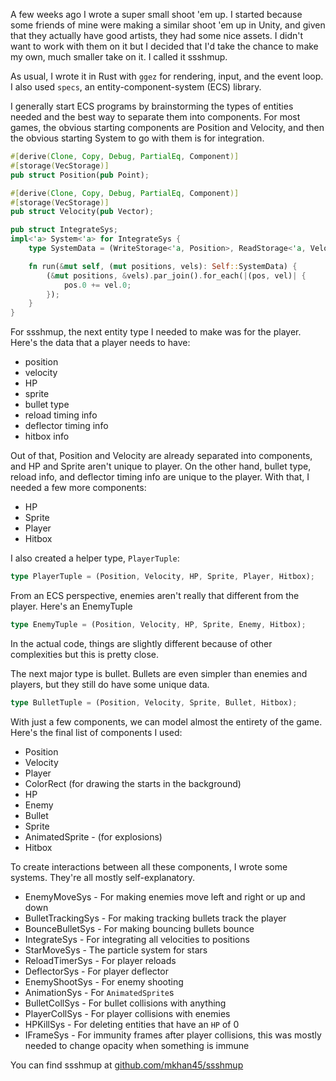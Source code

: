 A few weeks ago I wrote a super small shoot 'em up. I started because some friends of mine were making a similar shoot 'em up in Unity, and given that they actually have good artists, they had some nice assets. I didn't want to work with them on it but I decided that I'd take the chance to make my own, much smaller take on it. I called it ssshmup.

As usual, I wrote it in Rust with `ggez` for rendering, input, and the event loop. I also used `specs`, an entity-component-system (ECS) library.

I generally start ECS programs by brainstorming the types of entities needed and the best way to separate them into components. For most games, the obvious starting components are Position and Velocity, and then the obvious starting System to go with them is for integration.


```rust
#[derive(Clone, Copy, Debug, PartialEq, Component)]
#[storage(VecStorage)]
pub struct Position(pub Point);

#[derive(Clone, Copy, Debug, PartialEq, Component)]
#[storage(VecStorage)]
pub struct Velocity(pub Vector);

pub struct IntegrateSys;
impl<'a> System<'a> for IntegrateSys {
    type SystemData = (WriteStorage<'a, Position>, ReadStorage<'a, Velocity>);

    fn run(&mut self, (mut positions, vels): Self::SystemData) {
        (&mut positions, &vels).par_join().for_each(|(pos, vel)| {
            pos.0 += vel.0;
        });
    }
}
```

For ssshmup, the next entity type I needed to make was for the player. Here's the data that a player needs to have:
- position
- velocity
- HP
- sprite
- bullet type
- reload timing info
- deflector timing info
- hitbox info

Out of that, Position and Velocity are already separated into components, and HP and Sprite aren't unique to player. On the other hand, bullet type, reload info, and deflector timing info are unique to the player. With that, I needed a few more components:

- HP
- Sprite
- Player
- Hitbox

I also created a helper type, `PlayerTuple`:
```rust
type PlayerTuple = (Position, Velocity, HP, Sprite, Player, Hitbox);
```

From an ECS perspective, enemies aren't really that different from the player. Here's an EnemyTuple
```rust
type EnemyTuple = (Position, Velocity, HP, Sprite, Enemy, Hitbox);
```

In the actual code, things are slightly different because of other complexities but this is pretty close.

The next major type is bullet. Bullets are even simpler than enemies and players, but they still do have some unique data.
```rust
type BulletTuple = (Position, Velocity, Sprite, Bullet, Hitbox);
```

With just a few components, we can model almost the entirety of the game. Here's the final list of components I used:
- Position
- Velocity
- Player
- ColorRect (for drawing the starts in the background)
- HP
- Enemy
- Bullet
- Sprite
- AnimatedSprite - (for explosions)
- Hitbox

To create interactions between all these components, I wrote some systems. They're all mostly self-explanatory.

- EnemyMoveSys - For making enemies move left and right or up and down
- BulletTrackingSys - For making tracking bullets track the player
- BounceBulletSys - For making bouncing bullets bounce
- IntegrateSys - For integrating all velocities to positions 
- StarMoveSys - The particle system for stars
- ReloadTimerSys - For player reloads
- DeflectorSys - For player deflector
- EnemyShootSys - For enemy shooting
- AnimationSys - For `AnimatedSprite`s
- BulletCollSys - For bullet collisions with anything
- PlayerCollSys - For player collisions with enemies
- HPKillSys - For deleting entities that have an `HP` of 0
- IFrameSys - For immunity frames after player collisions, this was mostly needed to change opacity when something is immune

You can find ssshmup at [github.com/mkhan45/ssshmup](https://github.com/mkhan45/ssshmup)
